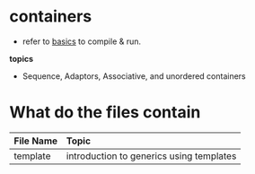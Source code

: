 # containers
- refer to [basics](https://github.com/SuperElectron/c-plus-plus-practice/blob/master/basics/README.md) to compile & run.

__topics__
- Sequence, Adaptors, Associative, and unordered containers

# What do the files contain

| File Name      | Topic     |
| :------------- | :---------- |
| template | introduction to generics using templates |



